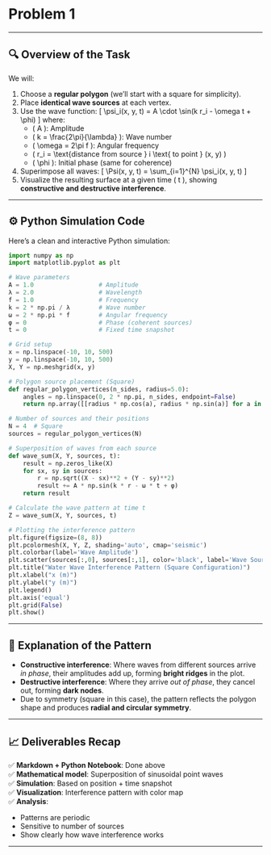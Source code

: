 # Problem 1



---

## 🔍 Overview of the Task

We will:
1. Choose a **regular polygon** (we’ll start with a square for simplicity).
2. Place **identical wave sources** at each vertex.
3. Use the wave function:
   \[
   \psi_i(x, y, t) = A \cdot \sin(k r_i - \omega t + \phi)
   \]
   where:
   - \( A \): Amplitude
   - \( k = \frac{2\pi}{\lambda} \): Wave number
   - \( \omega = 2\pi f \): Angular frequency
   - \( r_i = \text{distance from source } i \text{ to point } (x, y) \)
   - \( \phi \): Initial phase (same for coherence)
4. Superimpose all waves:
   \[
   \Psi(x, y, t) = \sum_{i=1}^{N} \psi_i(x, y, t)
   \]
5. Visualize the resulting surface at a given time \( t \), showing **constructive and destructive interference**.

---

## ⚙️ Python Simulation Code

Here’s a clean and interactive Python simulation:

```python
import numpy as np
import matplotlib.pyplot as plt

# Wave parameters
A = 1.0                  # Amplitude
λ = 2.0                  # Wavelength
f = 1.0                  # Frequency
k = 2 * np.pi / λ        # Wave number
ω = 2 * np.pi * f        # Angular frequency
φ = 0                    # Phase (coherent sources)
t = 0                    # Fixed time snapshot

# Grid setup
x = np.linspace(-10, 10, 500)
y = np.linspace(-10, 10, 500)
X, Y = np.meshgrid(x, y)

# Polygon source placement (Square)
def regular_polygon_vertices(n_sides, radius=5.0):
    angles = np.linspace(0, 2 * np.pi, n_sides, endpoint=False)
    return np.array([[radius * np.cos(a), radius * np.sin(a)] for a in angles])

# Number of sources and their positions
N = 4  # Square
sources = regular_polygon_vertices(N)

# Superposition of waves from each source
def wave_sum(X, Y, sources, t):
    result = np.zeros_like(X)
    for sx, sy in sources:
        r = np.sqrt((X - sx)**2 + (Y - sy)**2)
        result += A * np.sin(k * r - ω * t + φ)
    return result

# Calculate the wave pattern at time t
Z = wave_sum(X, Y, sources, t)

# Plotting the interference pattern
plt.figure(figsize=(8, 8))
plt.pcolormesh(X, Y, Z, shading='auto', cmap='seismic')
plt.colorbar(label='Wave Amplitude')
plt.scatter(sources[:,0], sources[:,1], color='black', label='Wave Sources')
plt.title("Water Wave Interference Pattern (Square Configuration)")
plt.xlabel("x (m)")
plt.ylabel("y (m)")
plt.legend()
plt.axis('equal')
plt.grid(False)
plt.show()
```

---

## 📘 Explanation of the Pattern

- **Constructive interference**: Where waves from different sources arrive *in phase*, their amplitudes add up, forming **bright ridges** in the plot.
- **Destructive interference**: Where they arrive *out of phase*, they cancel out, forming **dark nodes**.
- Due to symmetry (square in this case), the pattern reflects the polygon shape and produces **radial and circular symmetry**.

---

## 📈 Deliverables Recap

✅ **Markdown + Python Notebook**: Done above  
✅ **Mathematical model**: Superposition of sinusoidal point waves  
✅ **Simulation**: Based on position + time snapshot  
✅ **Visualization**: Interference pattern with color map  
✅ **Analysis**:
- Patterns are periodic
- Sensitive to number of sources
- Show clearly how wave interference works

---
